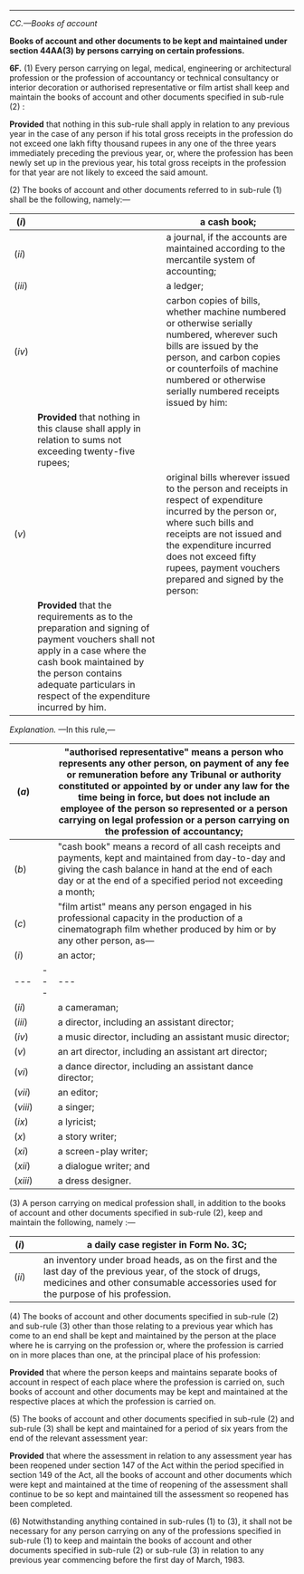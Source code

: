 ****  
  
_CC.—Books of account_

**Books of account and other documents to be kept and maintained under section 44AA(3) by persons carrying on certain professions.**

**6F.** (1) Every person carrying on legal, medical, engineering or architectural profession or the profession of accountancy or technical consultancy or interior decoration or authorised representative or film artist shall keep and maintain the books of account and other documents specified in sub-rule (2) :

**Provided** that nothing in this sub-rule shall apply in relation to any previous year in the case of any person if his total gross receipts in the profession do not exceed one lakh fifty thousand rupees in any one of the three years immediately preceding the previous year, or, where the profession has been newly set up in the previous year, his total gross receipts in the profession for that year are not likely to exceed the said amount.

(2) The books of account and other documents referred to in sub-rule (1) shall be the following, namely:—

(_i_)|  |  a cash book;  
---|---|---  
(_ii_)|  |  a journal, if the accounts are maintained according to the mercantile system of accounting;  
(_iii_)|  |  a ledger;  
(_iv_)|  |  carbon copies of bills, whether machine numbered or otherwise serially numbered, wherever such bills are issued by the person, and carbon copies or counterfoils of machine numbered or otherwise serially numbered receipts issued by him:  
|  | **Provided** that nothing in this clause shall apply in relation to sums not exceeding twenty-five rupees;  
(_v_)|  |  original bills wherever issued to the person and receipts in respect of expenditure incurred by the person or, where such bills and receipts are not issued and the expenditure incurred does not exceed fifty rupees, payment vouchers prepared and signed by the person:  
|  | **Provided** that the requirements as to the preparation and signing of payment vouchers shall not apply in a case where the cash book maintained by the person contains adequate particulars in respect of the expenditure incurred by him.  
  
_Explanation._ —In this rule,—

(_a_)|  |  "authorised representative" means a person who represents any other person, on payment of any fee or remuneration before any Tribunal or authority constituted or appointed by or under any law for the time being in force, but does not include an employee of the person so represented or a person carrying on legal profession or a person carrying on the profession of accountancy;  
---|---|---  
(_b_)|  |  "cash book" means a record of all cash receipts and payments, kept and maintained from day-to-day and giving the cash balance in hand at the end of each day or at the end of a specified period not exceeding a month;  
(_c_)|  |  "film artist" means any person engaged in his professional capacity in the production of a cinematograph film whether produced by him or by any other person, as—  
(_i_)|  | an actor;  
---|---|---  
(_ii_)|  |  a cameraman;  
(_iii_)|  |  a director, including an assistant director;  
(_iv_)|  |  a music director, including an assistant music director;  
(_v_)|  |  an art director, including an assistant art director;  
(_vi_)|  |  a dance director, including an assistant dance director;  
(_vii_)|  |  an editor;  
(_viii_)|  |  a singer;  
(_ix_)|  |  a lyricist;  
(_x_)|  |  a story writer;  
(_xi_)|  |  a screen-play writer;  
(_xii_)|  |  a dialogue writer; and  
(_xiii_)|  |  a dress designer.  
  
(3) A person carrying on medical profession shall, in addition to the books of account and other documents specified in sub-rule (2), keep and maintain the following, namely :—

(_i_)|  |  a daily case register in Form No. 3C;  
---|---|---  
(_ii_)|  |  an inventory under broad heads, as on the first and the last day of the previous year, of the stock of drugs, medicines and other consumable accessories used for the purpose of his profession.  
  
(4) The books of account and other documents specified in sub-rule (2) and sub-rule (3) other than those relating to a previous year which has come to an end shall be kept and maintained by the person at the place where he is carrying on the profession or, where the profession is carried on in more places than one, at the principal place of his profession:

**Provided** that where the person keeps and maintains separate books of account in respect of each place where the profession is carried on, such books of account and other documents may be kept and maintained at the respective places at which the profession is carried on.

(5) The books of account and other documents specified in sub-rule (2) and sub-rule (3) shall be kept and maintained for a period of six years from the end of the relevant assessment year:

**Provided** that where the assessment in relation to any assessment year has been reopened under section 147 of the Act within the period specified in section 149 of the Act, all the books of account and other documents which were kept and maintained at the time of reopening of the assessment shall continue to be so kept and maintained till the assessment so reopened has been completed.

(6) Notwithstanding anything contained in sub-rules (1) to (3), it shall not be necessary for any person carrying on any of the professions specified in sub-rule (1) to keep and maintain the books of account and other documents specified in sub-rule (2) or sub-rule (3) in relation to any previous year commencing before the first day of March, 1983.